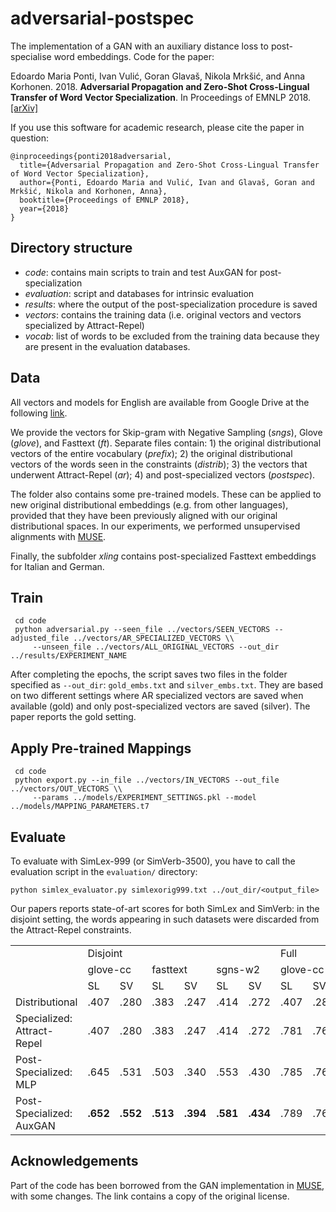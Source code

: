 # adversarial-postspec
The implementation of a GAN with an auxiliary distance loss to post-specialise word embeddings. Code for the paper:

Edoardo Maria Ponti, Ivan Vulić, Goran Glavaš, Nikola Mrkšić, and Anna Korhonen. 2018. **Adversarial Propagation and Zero-Shot Cross-Lingual Transfer of Word Vector Specialization**. In Proceedings of EMNLP 2018.
[[arXiv]](https://arxiv.org/abs/1809.04163)

If you use this software for academic research, please cite the paper in question:
```
@inproceedings{ponti2018adversarial,
  title={Adversarial Propagation and Zero-Shot Cross-Lingual Transfer of Word Vector Specialization},
  author={Ponti, Edoardo Maria and Vulić, Ivan and Glavaš, Goran and Mrkšić, Nikola and Korhonen, Anna},
  booktitle={Proceedings of EMNLP 2018},
  year={2018}
}
```

## Directory structure

* *code*: contains main scripts to train and test AuxGAN for post-specialization
* *evaluation*: script and databases for intrinsic evaluation
* *results*: where the output of the post-specialization procedure is saved
* *vectors*: contains the training data (i.e. original vectors and vectors specialized by Attract-Repel)
* *vocab*: list of words to be excluded from the training data because they are present in the evaluation databases.

## Data

All vectors and models for English are available from Google Drive at the following [link](https://drive.google.com/open?id=1ASWJPbYWJ0TJwD9cUI4KfQLY9NnuO2Fn). 

We provide the vectors for Skip-gram with Negative Sampling (*sngs*), Glove (*glove*), and Fasttext (*ft*). Separate files contain: 1) the original distributional vectors of the entire vocabulary (*prefix*); 2) the original distributional vectors of the words seen in the constraints (*distrib*); 3) the vectors that underwent Attract-Repel (*ar*); 4) and post-specialized vectors (*postspec*).

The folder also contains some pre-trained models. These can be applied to new original distributional embeddings (e.g. from other languages), provided that they have been previously aligned with our original distributional spaces. In our experiments, we performed unsupervised alignments with [MUSE](https://github.com/facebookresearch/MUSE).

Finally, the subfolder *xling* contains post-specialized Fasttext embeddings for Italian and German.

## Train

```
 cd code
 python adversarial.py --seen_file ../vectors/SEEN_VECTORS --adjusted_file ../vectors/AR_SPECIALIZED_VECTORS \\
     --unseen_file ../vectors/ALL_ORIGINAL_VECTORS --out_dir ../results/EXPERIMENT_NAME 
```

After completing the epochs, the script saves two files in the folder specified as ```--out_dir```: ```gold_embs.txt``` and ```silver_embs.txt```. They are based on two different settings where AR specialized vectors are saved when available (gold) and only post-specialized vectors are saved (silver). The paper reports the gold setting.

## Apply Pre-trained Mappings

```
 cd code
 python export.py --in_file ../vectors/IN_VECTORS --out_file ../vectors/OUT_VECTORS \\
     --params ../models/EXPERIMENT_SETTINGS.pkl --model ../models/MAPPING_PARAMETERS.t7 
```

## Evaluate

To evaluate with SimLex-999 (or SimVerb-3500), you have to call the evaluation script in the ```evaluation/``` directory:

```
python simlex_evaluator.py simlexorig999.txt ../out_dir/<output_file>
```

Our papers reports state-of-art scores for both SimLex and SimVerb: in the disjoint setting, the words appearing in such datasets were discarded from the Attract-Repel constraints.

<table>
  <tr>
    <td> </td>
    <td colspan="6">Disjoint</td>
    <td colspan="6">Full</td>
  </tr>
  <tr>
    <td> </td>
    <td colspan="2">glove-cc</td> <td colspan="2">fasttext</td> <td colspan="2">sgns-w2</td>
    <td colspan="2">glove-cc</td> <td colspan="2">fasttext</td> <td colspan="2">sgns-w2</td>
  </tr>
  <tr>
    <td> </td>
    <td> SL </td> <td> SV </td> <td> SL </td> <td> SV </td> <td> SL </td> <td> SV </td>
    <td> SL </td> <td> SV </td> <td> SL </td> <td> SV </td> <td> SL </td> <td> SV </td>
  </tr>
  <tr>
<td>Distributional</td> <td>.407</td> <td>.280</td> <td>.383</td> <td>.247</td> <td>.414</td> <td>.272</td> <td>.407</td> <td>.280</td> <td>.383</td> <td>.247</td> <td>.414</td> <td>.272</td> </tr>
  <tr>
<td>Specialized: Attract-Repel</td> <td>.407</td> <td>.280</td> <td>.383</td> <td>.247</td> <td>.414</td> <td>.272</td> <td>.781</td> <td>.761</td> <td>.764</td> <td>.744</td> <td>.778</td> <td>.761</td> </tr>
  <tr>
<td>Post-Specialized: MLP</td> <td>.645</td> <td>.531</td> <td>.503</td> <td>.340</td> <td>.553</td> <td>.430</td> <td>.785</td> <td>.764</td> <td>.768</td> <td>.745</td> <td>.781</td> <td>.763</td> </tr>
  <tr>
<td>Post-Specialized: AuxGAN</td> <td><b>.652</b></td> <td><b>.552</b></td> <td><b>.513</b></td> <td><b>.394</b></td> <td><b>.581</b></td> <td><b>.434</b></td> <td>.789</td> <td>.764</td> <td>.766</td> <td>.741</td> <td>.782</td> <td>.762</td> </tr>
</table>

## Acknowledgements

Part of the code has been borrowed from the GAN implementation in [MUSE](https://github.com/facebookresearch/MUSE), with some changes. The link contains a copy of the original license.
